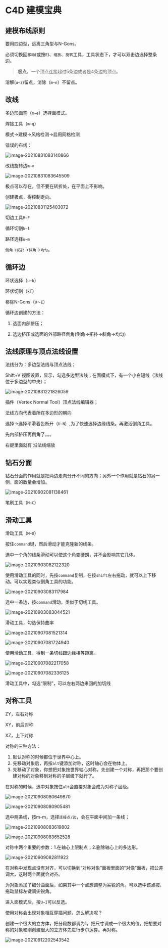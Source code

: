 # C4D 建模宝典

## 建模布线原则

要用四边型，远离三角型与N-Gons。

必须切换回`移动`(或按`E`)、`缩放`、`旋转`工具，工具状态下，才可以双击边选择整条边。

> **极点**，一个顶点连接超过5条边或者是4条边的顶点。

溶解(`u~z`)留点，消除（`m~n`）不留点。

## 改线

多边形画笔（`m~e`）选择面模式。

焊接工具（`m~q`）

模式->建模->风格检测->启用网格检测

错误的布线：

![image-20210831083140866](C4D_建模宝典.assets/image-20210831083140866.png)

改线旋转边`m~v`

![image-20210831083645509](C4D_建模宝典.assets/image-20210831083645509.png)

极点可以存在，但不要在转折处，在平面上不影响。

创建极点，得控制走向。

![image-20210831125403072](c4d%E5%BB%BA%E6%A8%A1%E5%AE%9D%E5%85%B8.assets/image-20210831125403072.png)

切边工具`M~F`

循环切割`k~l`

路径选择`u~m`

`倒角`->`拓扑`->`斜角`->`均匀`。

## 循环边

环状选择（`u~b`）

环状切割（`k`l`）

移除N-Gons（`U～E`）

循环边创建的方法：

1. 选面内部挤压；

2. 选边挤压或选面的外部路径倒角(倒角->拓扑->斜角->均匀)

## 法线原理与顶点法线设置

法线分为：多边型法线与顶点法线；

Shift+V 视图设置，显示，勾选多边型法线；在面模式下，有一个小白短线（法线位于多边型的中央）；

![image-20210831221826059](C4D_建模宝典.assets/image-20210831221826059.png)

插件（Vertex Normal Tool）顶点法线编辑器；

法线方向代表着所在多边形的朝向

选择->选择平滑着色断开（`U~N`）,为了快速选择边缘线条。再激活倒角工具。

先内部挤压再倒角了。。。

右键里面就有 沿法线缩放

## 钻石分面

钻石分面的作用就是把两边走向分开不同的方向；另外一个作用就是钻石的另一侧，面的数量会增加。

![image-20210902081138461](C4D_建模宝典.assets/image-20210902081138461.png)

笔刷工具（`M~C`）

## 滑动工具

滑动工具（`M~O`）

按住`command`键，然后滑动才能克隆新的线条。

选中一个角的线条滑动可以使这个角变硬朗，并不会影响其它几体。

![image-20210903082122320](C4D_建模宝典.assets/image-20210903082122320.png)

使用滑动工具的同时，先按`command`复制，在按`shift`左右拖动，就可以上下移动。可以实现类似倒角工具的功能。

![image-20210903083117984](C4D_建模宝典.assets/image-20210903083117984.png)

选中一条边，按`command`滑动，类似于切线工具。

![image-20210903083044521](C4D_建模宝典.assets/image-20210903083044521.png)

滑动工具，勾选保持曲率

![image-20210907081521314](C4D_建模宝典.assets/image-20210907081521314.png)

![image-20210907081724940](C4D_建模宝典.assets/image-20210907081724940.png)

使用滑动工具，得到一条切线跟边缘相等距离。

![image-20210907082217058](C4D_建模宝典.assets/image-20210907082217058.png)

![image-20210907082336125](C4D_建模宝典.assets/image-20210907082336125.png)

滑动工具中，勾选“限制”，可以左右两边来回的加切线

## 对称工具

ZY，左右对称

XY，前后对称

XZ，上下对称

对称的三种方法：

1. 默认对称的时候都位于世界中心上。
2. 先移动对象后，再按`alt`键添加对称，这时轴心会在物体上。
3. 先移动了对象，你想把对象按世界轴心对称，先创建一个对称，再把那个要创建对称的对象移到对称的子层级下就行了。

在对称的时候，选中对象按住`alt`会直接对象会成为对称子层级。

![image-20210908080649870](C4D_建模宝典.assets/image-20210908080649870.png)

![image-20210908080905481](C4D_建模宝典.assets/image-20210908080905481.png)

选中两条线，按m-m，选择`连接点/边`，会在平面中间加一条线；

![image-20210908083619802](C4D_建模宝典.assets/image-20210908083619802.png)

![image-20210908083652528](C4D_建模宝典.assets/image-20210908083652528.png)

对称中两个重要的参数：1.在轴心上限制点；2.删除轴心上的多边形。

![image-20210909082811922](C4D_建模宝典.assets/image-20210909082811922.png)

在对称中发现点没有对齐，可以切换到“对称对象”面板里面的“对像”面板，把公差调大，这时两个面就会对齐。

为对象添加了细分曲面后，如果其中一个点想调整为尖锐的角。可以选中该点按`。`拖动鼠标左键调尖锐角。

进入面模式后，按`U~I`可以反选。

使用对称会出现对象相互穿插问题，怎么解决呢？

创建一个很大的立方体，把分段数都调为1，把尺寸调成一个很大的值。把想要对称的对象和刚创建很大的立方体先进行步尔运算。再对称。

![image-20210912202543542](C4D_建模宝典.assets/image-20210912202543542.png)
